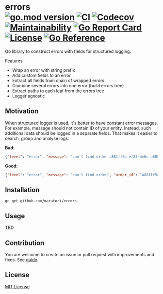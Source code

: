# errors <br> [![go.mod version][go-img]][go-url] [![CI][ci-img]][ci-url] [![Codecov][codecov-img]][codecov-url] [![Maintainability][codeclimate-img]][codeclimate-url] [![Go Report Card][goreportcard-img]][goreportcard-url] [![License][license-img]][license-url] [![Go Reference][godoc-img]][godoc-url]

Go library to construct errors with fields for structured logging.

Features:
- Wrap an error with string prefix
- Add custom fields to an error
- Extract all fields from chain of wrapped errors
- Combine several errors into one error (build errors tree)
- Extract paths to each leaf from the errors tree
- Logger agnostic

## Motivation

When structured logger is used, it's better to have constant error messages. For example, message should not contain ID of your entity. Instead, such additional data should be logged in a separate fields. That makes it easier to search, group and analyse logs.

**Bad:**

```json
{"level": "error", "message": "can't find order a881ff5c-ef23-4e6c-a505-9b66ee42b779"}
```

**Good:**

```json
{"level": "error", "message": "can't find order", "order_id": "a881ff5c-ef23-4e6c-a505-9b66ee42b779"}
```

## Installation

```shell
go get github.com/maratori/errors
```

## Usage

TBD

## Contribution

You are welcome to create an issue or pull request with improvements and fixes. See [guide](/.github/CONTRIBUTING.md).

## License

[MIT License][license-url]


[go-img]: https://img.shields.io/github/go-mod/go-version/maratori/errors
[go-url]: /go.mod
[ci-img]: https://github.com/maratori/errors/actions/workflows/ci.yml/badge.svg
[ci-url]: https://github.com/maratori/errors/actions/workflows/ci.yml
[codecov-img]: https://codecov.io/gh/maratori/errors/branch/main/graph/badge.svg?token=LPthtc4wLI
[codecov-url]: https://codecov.io/gh/maratori/errors
[codeclimate-img]: https://api.codeclimate.com/v1/badges/d81e78169c09c31ebe42/maintainability
[codeclimate-url]: https://codeclimate.com/github/maratori/errors/maintainability
[goreportcard-img]: https://goreportcard.com/badge/github.com/maratori/errors
[goreportcard-url]: https://goreportcard.com/report/github.com/maratori/errors
[license-img]: https://img.shields.io/github/license/maratori/errors.svg
[license-url]: /LICENSE
[godoc-img]: https://pkg.go.dev/badge/github.com/maratori/errors.svg
[godoc-url]: https://pkg.go.dev/github.com/maratori/errors
